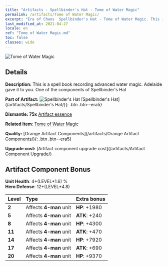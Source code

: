 ```yaml
---
title: "Artifacts - Spellbinder's Hat - Tome of Water Magic"
permalink: /artifacts/Tome of Water Magic/
excerpt: "Era of Chaos  Spellbinder's Hat - Tome of Water Magic. This is a spell book recording advanced water magic. Adelaide gave it to you. One of the components of Spellbinder's Hat"
last_modified_at: 2021-04-27
locale: en
ref: "Tome of Water Magic.md"
toc: false
classes: wide
---
```


 ![Tome of Water Magic](/images/t/artifact_40462.png)



## Details

 **Description:** This is a spell book recording advanced water magic. Adelaide gave it to you. One of the components of Spellbinder's Hat

 **Part of Artifact:** ![Spellbinder's Hat](/images/t/icon_artifact_46.png) [Spellbinder's Hat](/artifacts/Spellbinder's Hat/){: .btn .btn--era5}

 **Dismantle: 75x** [Artifact essence](/Items/con_905/)

 **Related Item**: [Tome of Water Magic](/Items/art_179/)

 **Quality:** [Orange Artifact Components](/artifacts/Orange Artifact Components/){: .btn .btn--era5}

 **Upgrade cost:** [Artifact component upgrade cost](/artifacts/Artifact Component Upgrade/)

## Artifact Component Bonus

  **Unit Health**: 4+(LEVEL\*1.6) %<br/>**Hero Defense**: 12+(LEVEL\*4.8)

  |  Level  | Type |    Extra bonus  | 
  |:--------|:-----|:----------------| 
  | **2** | Affects **4-man** unit | **HP**: +1980 | 
  | **5** | Affects **4-man** unit | **ATK**: +240 | 
  | **8** | Affects **4-man** unit | **HP**: +4300 | 
  | **11** | Affects **4-man** unit | **ATK**: +470 | 
  | **14** | Affects **4-man** unit | **HP**: +7920 | 
  | **17** | Affects **4-man** unit | **ATK**: +690 | 
  | **20** | Affects **4-man** unit | **HP**: +9370 | 
